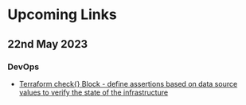# Upcoming Links

## 22nd May 2023

### DevOps
- [Terraform check{} Block - define assertions based on data source values to verify the state of the infrastructure](https://unfriendlygrinch.info/posts/terraform-check-block/)
